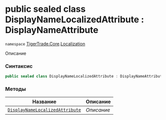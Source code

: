 
# public sealed class DisplayNameLocalizedAttribute : DisplayNameAttribute
`namespace` [TigerTrade.Core](../../TigerTrade.Core.md).[Localization](../../TigerTrade.Core/Localization.md)



Описание

### Синтаксис
```csharp
public sealed class DisplayNameLocalizedAttribute : DisplayNameAttribute
```


### Методы
| Название | Описание |
| --- | --- |
| [`DisplayNameLocalizedAttribute`](./DisplayNameLocalizedAttribute.cs/Методы/DisplayNameLocalizedAttribute.md) | *Описание* |




